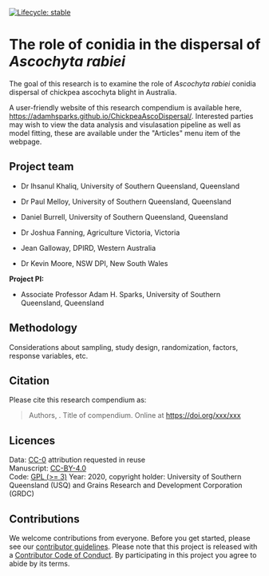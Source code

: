  <!-- badges: start -->
[![Lifecycle: stable](https://img.shields.io/badge/lifecycle-stable-brightgreen.svg)](https://www.tidyverse.org/lifecycle/#stable)
  <!-- badges: end -->
  
# The role of conidia in the dispersal of _Ascochyta rabiei_

The goal of this research is to examine the role of _Ascochyta rabiei_ conidia dispersal of chickpea ascochyta blight in Australia.

A user-friendly website of this research compendium is available here, <https://adamhsparks.github.io/ChickpeaAscoDispersal/>.
Interested parties may wish to view the data analysis and visulasation pipeline as well as model fitting, these are available under the "Articles" menu item of the webpage.

## Project team

- Dr Ihsanul Khaliq, University of Southern Queensland, Queensland

- Dr Paul Melloy, University of Southern Queensland, Queensland

- Daniel Burrell, University of Southern Queensland, Queensland

- Dr Joshua Fanning, Agriculture Victoria, Victoria

- Jean Galloway, DPIRD, Western Australia

- Dr Kevin Moore, NSW DPI, New South Wales

**Project PI:**

- Associate Professor Adam H. Sparks, University of Southern Queensland, Queensland

## Methodology

Considerations about sampling, study design, randomization, factors, response variables, etc.


## Citation

Please cite this research compendium as:  

> Authors, . Title of compendium. Online at https://doi.org/xxx/xxx

## Licences

Data: [CC-0](https://creativecommons.org/publicdomain/zero/1.0/) attribution requested in reuse  
Manuscript: [CC-BY-4.0](https://creativecommons.org/licenses/by/4.0/)  
Code: [GPL (>= 3)](https://opensource.org/licenses/GPL-3.0)
Year: 2020, copyright holder: University of Southern Queensland (USQ) and Grains Research and Development Corporation (GRDC)

## Contributions

We welcome contributions from everyone.
Before you get started, please see our [contributor guidelines](CONTRIBUTING.html).
Please note that this project is released with a [Contributor Code of Conduct](CONDUCT.html).
By participating in this project you agree to abide by its terms.
